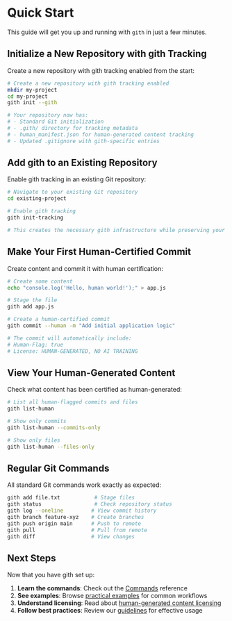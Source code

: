 # Quick Start

This guide will get you up and running with `gith` in just a few minutes.

## Initialize a New Repository with gith Tracking

Create a new repository with gith tracking enabled from the start:

```bash
# Create a new repository with gith tracking enabled
mkdir my-project
cd my-project
gith init --gith

# Your repository now has:
# - Standard Git initialization
# - .gith/ directory for tracking metadata
# - human_manifest.json for human-generated content tracking
# - Updated .gitignore with gith-specific entries
```

## Add gith to an Existing Repository

Enable gith tracking in an existing Git repository:

```bash
# Navigate to your existing Git repository
cd existing-project

# Enable gith tracking
gith init-tracking

# This creates the necessary gith infrastructure while preserving your Git history
```

## Make Your First Human-Certified Commit

Create content and commit it with human certification:

```bash
# Create some content
echo "console.log('Hello, human world!');" > app.js

# Stage the file
gith add app.js

# Create a human-certified commit
gith commit --human -m "Add initial application logic"

# The commit will automatically include:
# Human-Flag: true
# License: HUMAN-GENERATED, NO AI TRAINING
```

## View Your Human-Generated Content

Check what content has been certified as human-generated:

```bash
# List all human-flagged commits and files
gith list-human

# Show only commits
gith list-human --commits-only

# Show only files
gith list-human --files-only
```

## Regular Git Commands

All standard Git commands work exactly as expected:

```bash
gith add file.txt           # Stage files
gith status                 # Check repository status
gith log --oneline         # View commit history
gith branch feature-xyz    # Create branches
gith push origin main      # Push to remote
gith pull                  # Pull from remote
gith diff                  # View changes
```

## Next Steps

Now that you have gith set up:

1. **Learn the commands**: Check out the [Commands](./commands.md) reference
2. **See examples**: Browse [practical examples](./examples.md) for common workflows
3. **Understand licensing**: Read about [human-generated content licensing](./licensing.md)
4. **Follow best practices**: Review our [guidelines](./best-practices.md) for effective usage
